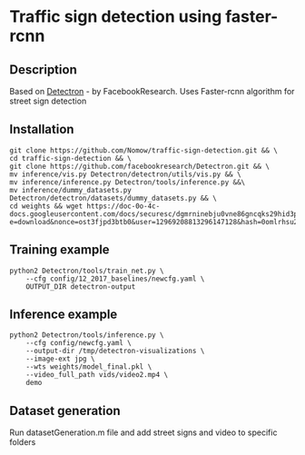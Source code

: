 # Traffic sign detection using faster-rcnn

## Description
Based on [Detectron](https://github.com/facebookresearch/Detectron.git) - by FacebookResearch.
Uses Faster-rcnn algorithm for street sign detection

## Installation
```
git clone https://github.com/Nomow/traffic-sign-detection.git && \
cd traffic-sign-detection && \
git clone https://github.com/facebookresearch/Detectron.git && \
mv inference/vis.py Detectron/detectron/utils/vis.py && \
mv inference/inference.py Detectron/tools/inference.py &&\
mv inference/dummy_datasets.py Detectron/detectron/datasets/dummy_datasets.py && \
cd weights && wget https://doc-0o-4c-docs.googleusercontent.com/docs/securesc/dgmrninebju0vne86gncqks29hid3p3p/f2kjlv6ubunup18djbe27sik54f2g4ne/1557302400000/12969208813296147128/12969208813296147128/1V4gwYBE6hYeGvFPUirog56ZBHyBc8FOK?e=download&nonce=ost3fjpd3btb0&user=12969208813296147128&hash=0omlrhsu2te8qfr413oue14938c1ljcn
```
## Training example
```
python2 Detectron/tools/train_net.py \
    --cfg config/12_2017_baselines/newcfg.yaml \
    OUTPUT_DIR detectron-output
```

## Inference example
```
python2 Detectron/tools/inference.py \
    --cfg config/newcfg.yaml \
    --output-dir /tmp/detectron-visualizations \
    --image-ext jpg \
    --wts weights/model_final.pkl \
    --video_full_path vids/video2.mp4 \
    demo
```

## Dataset generation
Run datasetGeneration.m file and add street signs and video to specific folders



